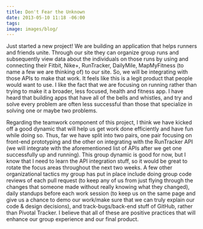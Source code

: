 ```yaml
---
title: Don't Fear the Unknown
date: 2013-05-10 11:18 -06:00
tags:
image: images/blog/
---
```


Just started a new project!  We are building an application that helps runners and friends unite.  Through our site they can organize group runs and subsequently view data about the individuals on those runs by using and connecting their Fitbit, Nike+, RunTracker, DailyMile, MapMyFitness (to name a few we are thinking of) to our site.  So, we will be integrating with those APIs to make that work.  It feels like this is a legit product that people would want to use.  I like the fact that we are focusing on running rather than trying to make it a broader, less focused, health and fitness app.  I have heard that building apps that have all of the bells and whistles, and try and solve every problem are often less successful than those that specialize in solving one or maybe two problems.

Regarding the teamwork component of this project, I think we have kicked off a good dynamic that will help us get work done efficiently and have fun while doing so.  Thus, far we have split into two pairs, one pair focusing on front-end prototyping and the other on integrating with the RunTracker API (we will integrate with the aforementioned list of APIs after we get one successfully up and running).  This group dynamic is good for now, but I know that I need to learn the API integration stuff, so it would be great to rotate the focus areas throughout the next two weeks.  A few other organizational tactics my group has put in place include doing group code reviews of each pull request (to keep any of us from just flying through the changes that someone made without really knowing what they changed), daily standups before each work session (to keep us on the same page and give us a chance to demo our work/make sure that we can truly explain our code & design decisions), and track-bugs/back-end stuff of GitHub, rather than Pivotal Tracker.  I believe that all of these are positive practices that will enhance our group experience and our final product.
